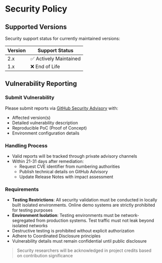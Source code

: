 # Security Policy

## Supported Versions

Security support status for currently maintained versions:

| Version | Support Status        |
|---------|-----------------------|
| 2.x     | ✅ Actively Maintained |
| 1.x     | ❌ End of Life         |

## Vulnerability Reporting

### Submit Vulnerability
Please submit reports via [GitHub Security Advisory](https://github.com/0xJacky/nginx-ui/security/advisories/new) with:
- Affected version(s)
- Detailed vulnerability description
- Reproducible PoC (Proof of Concept)
- Environment configuration details

### Handling Process
- Valid reports will be tracked through private advisory channels
- Within 21-31 days after remediation:
  - Request CVE identifier from numbering authorities
  - Publish technical details on GitHub Advisory
  - Update Release Notes with impact assessment

### Requirements
- **Testing Restrictions**: All security validation must be conducted in locally built isolated environments. Online demo systems are strictly prohibited for testing purposes
- **Environment Isolation**: Testing environments must be network-segregated from production systems. Test traffic must not leak beyond isolated networks
- Destructive testing is prohibited without explicit authorization
- Adhere to Coordinated Disclosure principles
- Vulnerability details must remain confidential until public disclosure

> Security researchers will be acknowledged in project credits based on contribution significance
